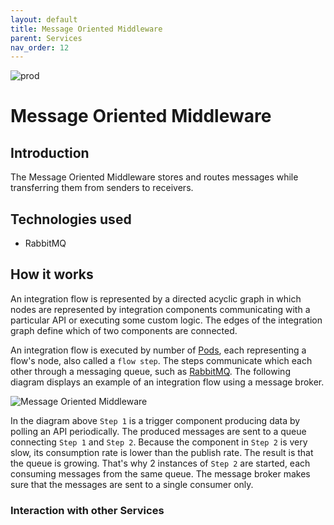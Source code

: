 ```yaml
---
layout: default
title: Message Oriented Middleware
parent: Services
nav_order: 12
---
```

<!-- Description Guidelines

Please note:
Use the full links to reference other files or images! Relative links will not work under our theme settings settings.
-->

<!-- please choose the appropriate batch and delete/comment the others  -->
![prod](https://img.shields.io/badge/Status-Production-brightgreen.svg)


# **Message Oriented Middleware** <!-- make sure spelling is consistent with other sources and within this document -->

## Introduction
<!-- 2 sentences: what does it do and how -->

The Message Oriented Middleware stores and routes messages while transferring them from senders to receivers.

## Technologies used
<!-- please name and elaborate on other technologies or standards the service uses -->
- RabbitMQ

## How it works

<!-- describe core functionalities and underlying concepts in more detail -->
An integration flow is represented by a directed acyclic graph in which
nodes are represented by integration components communicating with a
particular API or executing some custom logic. The edges of the
integration graph define which of two components are connected.

An integration flow is executed by number of [Pods](https://kubernetes.io/docs/concepts/workloads/pods/pod/),
each representing a flow's node, also called a `flow step`. The steps
communicate which each other through a messaging queue, such as [RabbitMQ](https://www.rabbitmq.com/).
The following diagram displays an example of an integration flow using
a message broker.

![Message Oriented Middleware](Assets/MessageOrientedMiddleware.png)

In the diagram above `Step 1` is a trigger component producing data by
polling an API periodically. The produced messages are sent to a queue
connecting `Step 1` and `Step 2`. Because the component in `Step 2` is
very slow, its consumption rate is lower than the publish rate. The
result is that the queue is growing. That's why 2 instances of `Step 2`
are started, each consuming messages from the same queue. The message
broker makes sure that the messages are sent to a single consumer only.

### Interaction with other Services
<!-- list and link the services this one interacts with and describe each interaction briefly (1-2 sentences) -->
